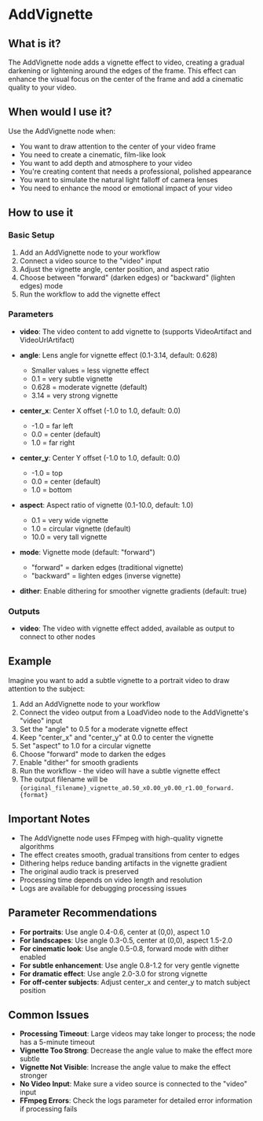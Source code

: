 # AddVignette

## What is it?

The AddVignette node adds a vignette effect to video, creating a gradual darkening or lightening around the edges of the frame. This effect can enhance the visual focus on the center of the frame and add a cinematic quality to your video.

## When would I use it?

Use the AddVignette node when:

- You want to draw attention to the center of your video frame
- You need to create a cinematic, film-like look
- You want to add depth and atmosphere to your video
- You're creating content that needs a professional, polished appearance
- You want to simulate the natural light falloff of camera lenses
- You need to enhance the mood or emotional impact of your video

## How to use it

### Basic Setup

1. Add an AddVignette node to your workflow
1. Connect a video source to the "video" input
1. Adjust the vignette angle, center position, and aspect ratio
1. Choose between "forward" (darken edges) or "backward" (lighten edges) mode
1. Run the workflow to add the vignette effect

### Parameters

- **video**: The video content to add vignette to (supports VideoArtifact and VideoUrlArtifact)

- **angle**: Lens angle for vignette effect (0.1-3.14, default: 0.628)

    - Smaller values = less vignette effect
    - 0.1 = very subtle vignette
    - 0.628 = moderate vignette (default)
    - 3.14 = very strong vignette

- **center_x**: Center X offset (-1.0 to 1.0, default: 0.0)

    - -1.0 = far left
    - 0.0 = center (default)
    - 1.0 = far right

- **center_y**: Center Y offset (-1.0 to 1.0, default: 0.0)

    - -1.0 = top
    - 0.0 = center (default)
    - 1.0 = bottom

- **aspect**: Aspect ratio of vignette (0.1-10.0, default: 1.0)

    - 0.1 = very wide vignette
    - 1.0 = circular vignette (default)
    - 10.0 = very tall vignette

- **mode**: Vignette mode (default: "forward")

    - "forward" = darken edges (traditional vignette)
    - "backward" = lighten edges (inverse vignette)

- **dither**: Enable dithering for smoother vignette gradients (default: true)

### Outputs

- **video**: The video with vignette effect added, available as output to connect to other nodes

## Example

Imagine you want to add a subtle vignette to a portrait video to draw attention to the subject:

1. Add an AddVignette node to your workflow
1. Connect the video output from a LoadVideo node to the AddVignette's "video" input
1. Set the "angle" to 0.5 for a moderate vignette effect
1. Keep "center_x" and "center_y" at 0.0 to center the vignette
1. Set "aspect" to 1.0 for a circular vignette
1. Choose "forward" mode to darken the edges
1. Enable "dither" for smooth gradients
1. Run the workflow - the video will have a subtle vignette effect
1. The output filename will be `{original_filename}_vignette_a0.50_x0.00_y0.00_r1.00_forward.{format}`

## Important Notes

- The AddVignette node uses FFmpeg with high-quality vignette algorithms
- The effect creates smooth, gradual transitions from center to edges
- Dithering helps reduce banding artifacts in the vignette gradient
- The original audio track is preserved
- Processing time depends on video length and resolution
- Logs are available for debugging processing issues

## Parameter Recommendations

- **For portraits**: Use angle 0.4-0.6, center at (0,0), aspect 1.0
- **For landscapes**: Use angle 0.3-0.5, center at (0,0), aspect 1.5-2.0
- **For cinematic look**: Use angle 0.5-0.8, forward mode with dither enabled
- **For subtle enhancement**: Use angle 0.8-1.2 for very gentle vignette
- **For dramatic effect**: Use angle 2.0-3.0 for strong vignette
- **For off-center subjects**: Adjust center_x and center_y to match subject position

## Common Issues

- **Processing Timeout**: Large videos may take longer to process; the node has a 5-minute timeout
- **Vignette Too Strong**: Decrease the angle value to make the effect more subtle
- **Vignette Not Visible**: Increase the angle value to make the effect stronger
- **No Video Input**: Make sure a video source is connected to the "video" input
- **FFmpeg Errors**: Check the logs parameter for detailed error information if processing fails
